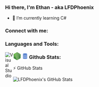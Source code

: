 ### Hi there, I'm Ethan - aka LFDPhoenix

- 🌱 I’m currently learning C#

### Connect with me:

### Languages and Tools:

[<img title="" src="https://upload.wikimedia.org/wikipedia/commons/f/f3/Visual_Studio_Code_0.10.1_icon.png" alt="Visual Studio" align="left" width="26">][IDE]

[<img align="left" alt="Node.js" width="26" src="https://raw.githubusercontent.com/github/explore/80688e429a7d4ef2fca1e82350fe8e3517d3494d/topics/nodejs/nodejs.png" />][NODE]

[<img align="left" alt="MY SQL" width="26" src="https://raw.githubusercontent.com/github/explore/80688e429a7d4ef2fca1e82350fe8e3517d3494d/topics/sql/sql.png" />][SQL]

### Github Stats:

:zap: GitHub Stats

<img align="left" alt="LFDPhoenix's GitHub Stats" src="https://github-readme-stats.vercel.app/api?username=LFDPhoenix1411"/>

[IDE]: https://visualstudio.microsoft.com/de/
[NODE]: https://nodejs.org/en/
[SQL]: https://www.mysql.com/de/
